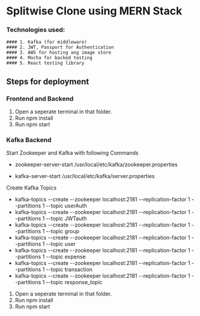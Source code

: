 # Splitwise Clone using MERN Stack

### Technologies used:
    #### 1. Kafka (for middleware)
    #### 2. JWT, Passport for Authentication
    #### 3. AWS for hosting ang image store
    #### 4. Mocha for backed testing
    #### 5. React testing library

## Steps for deployment

### Frontend and Backend

1. Open a seperate terminal in that folder.
2. Run npm install
3. Run npm start

### Kafka Backend

Start Zookeeper and Kafka with following Commands

- zookeeper-server-start /usr/local/etc/kafka/zookeeper.properties

- kafka-server-start /usr/local/etc/kafka/server.properties

Create Kafka Topics

- kafka-topics --create --zookeeper localhost:2181 --replication-factor 1 --partitions 1 --topic userAuth
- kafka-topics --create --zookeeper localhost:2181 --replication-factor 1 --partitions 1 --topic JWTauth
- kafka-topics --create --zookeeper localhost:2181 --replication-factor 1 --partitions 1 --topic group
- kafka-topics --create --zookeeper localhost:2181 --replication-factor 1 --partitions 1 --topic user
- kafka-topics --create --zookeeper localhost:2181 --replication-factor 1 --partitions 1 --topic expense
- kafka-topics --create --zookeeper localhost:2181 --replication-factor 1 --partitions 1 --topic  transaction
- kafka-topics --create --zookeeper localhost:2181 --replication-factor 1 --partitions 1 --topic response_topic

1. Open a seperate terminal in that folder.
2. Run npm install
3. Run npm start

